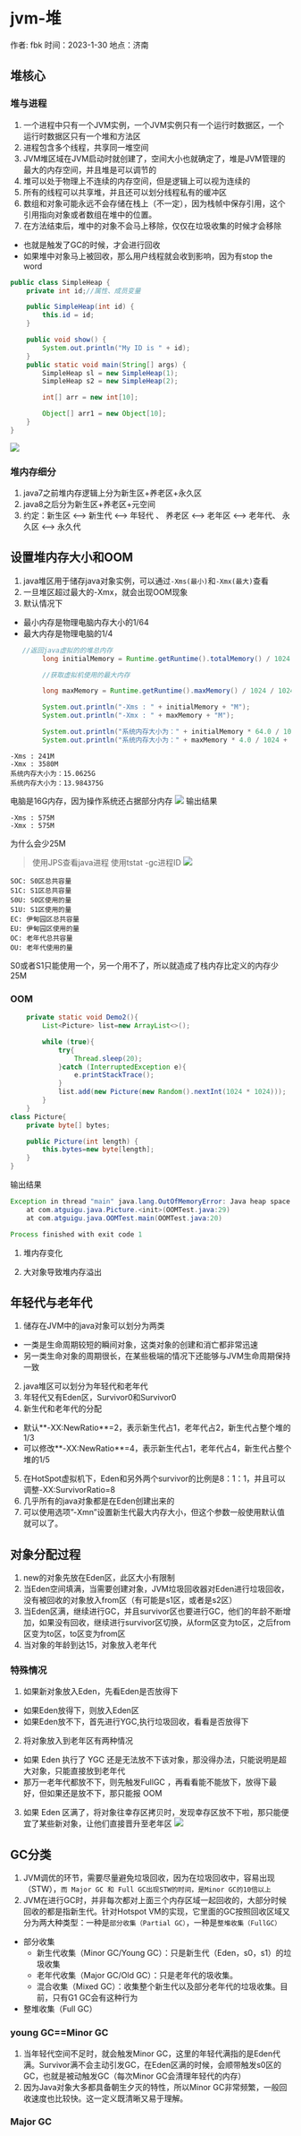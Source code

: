 # jvm-堆

作者: fbk
时间：2023-1-30
地点：济南

## 堆核心
### 堆与进程
1. 一个进程中只有一个JVM实例，一个JVM实例只有一个运行时数据区，一个运行时数据区只有一个堆和方法区
2. 进程包含多个线程，共享同一堆空间
3. JVM堆区域在JVM启动时就创建了，空间大小也就确定了，堆是JVM管理的最大的内存空间，并且堆是可以调节的
4. 堆可以处于物理上不连续的内存空间，但是逻辑上可以视为连续的
5. 所有的线程可以共享堆，并且还可以划分线程私有的缓冲区
6. 数组和对象可能永远不会存储在栈上（不一定），因为栈帧中保存引用，这个引用指向对象或者数组在堆中的位置。
7. 在方法结束后，堆中的对象不会马上移除，仅仅在垃圾收集的时候才会移除
  - 也就是触发了GC的时候，才会进行回收
  - 如果堆中对象马上被回收，那么用户线程就会收到影响，因为有stop the word
```java
public class SimpleHeap {
    private int id;//属性、成员变量

    public SimpleHeap(int id) {
        this.id = id;
    }

    public void show() {
        System.out.println("My ID is " + id);
    }
    public static void main(String[] args) {
        SimpleHeap sl = new SimpleHeap(1);
        SimpleHeap s2 = new SimpleHeap(2);

        int[] arr = new int[10];

        Object[] arr1 = new Object[10];
    }
}
```
![](../img/2023-1-30/%E5%A0%86.png)
### 堆内存细分
1. java7之前堆内存逻辑上分为新生区+养老区+永久区
2. java8之后分为新生区+养老区+元空间
3. 约定：新生区 <–> 新生代 <–> 年轻代 、 养老区 <–> 老年区 <–> 老年代、 永久区 <–> 永久代
## 设置堆内存大小和OOM
1. java堆区用于储存java对象实例，可以通过`-Xms(最小)`和`-Xmx(最大)`查看
2. 一旦堆区超过最大的-Xmx，就会出现OOM现象
3. 默认情况下
  - 最小内存是物理电脑内存大小的1/64
  - 最大内存是物理电脑的1/4
```java
   //返回java虚拟的的堆总内存
        long initialMemory = Runtime.getRuntime().totalMemory() / 1024 / 1024;

        //获取虚拟机使用的最大内存

        long maxMemory = Runtime.getRuntime().maxMemory() / 1024 / 1024;

        System.out.println("-Xms : " + initialMemory + "M");
        System.out.println("-Xmx : " + maxMemory + "M");

        System.out.println("系统内存大小为：" + initialMemory * 64.0 / 1024 + "G");
        System.out.println("系统内存大小为：" + maxMemory * 4.0 / 1024 + "G");
```
```
-Xms : 241M
-Xmx : 3580M
系统内存大小为：15.0625G
系统内存大小为：13.984375G
```
电脑是16G内存，因为操作系统还占据部分内存
![](../img/2023-1-30/%E8%AE%BE%E7%BD%AE%E5%86%85%E5%AD%98.png)
输出结果
```
-Xms : 575M
-Xmx : 575M
```
为什么会少25M
>使用JPS查看java进程
>使用tstat -gc进程ID
![](../img/2023-1-30/GC.png)
```
SOC: S0区总共容量
S1C: S1区总共容量
S0U: S0区使用的量
S1U: S1区使用的量
EC: 伊甸园区总共容量
EU: 伊甸园区使用的量
OC: 老年代总共容量
OU: 老年代使用的量
```
S0或者S1只能使用一个，另一个用不了，所以就造成了栈内存比定义的内存少25M
### OOM
```java
    private static void Demo2(){
        List<Picture> list=new ArrayList<>();

        while (true){
            try{
                Thread.sleep(20);
            }catch (InterruptedException e){
                e.printStackTrace();
            }
            list.add(new Picture(new Random().nextInt(1024 * 1024)));
        }
    }
class Picture{
    private byte[] bytes;

    public Picture(int length) {
        this.bytes=new byte[length];
    }
}
```
输出结果
```java
Exception in thread "main" java.lang.OutOfMemoryError: Java heap space
	at com.atguigu.java.Picture.<init>(OOMTest.java:29)
	at com.atguigu.java.OOMTest.main(OOMTest.java:20)

Process finished with exit code 1
```
1. 堆内存变化

2. 大对象导致堆内存溢出

## 年轻代与老年代
1. 储存在JVM中的java对象可以划分为两类
  - 一类是生命周期较短的瞬间对象，这类对象的创建和消亡都非常迅速
  - 另一类生命对象的周期很长，在某些极端的情况下还能够与JVM生命周期保持一致
2. java堆区可以划分为年轻代和老年代
3. 年轻代又有Eden区，Survivor0和Survivor0
4. 新生代和老年代的分配
  - 默认**-XX:NewRatio**=2，表示新生代占1，老年代占2，新生代占整个堆的1/3
  - 可以修改**-XX:NewRatio**=4，表示新生代占1，老年代占4，新生代占整个堆的1/5
5. 在HotSpot虚拟机下，Eden和另外两个survivor的比例是8：1：1，并且可以调整-XX:SurvivorRatio=8
6. 几乎所有的java对象都是在Eden创建出来的
7. 可以使用选项”-Xmn”设置新生代最大内存大小，但这个参数一般使用默认值就可以了。
## 对象分配过程
1. new的对象先放在Eden区，此区大小有限制
2. 当Eden空间填满，当需要创建对象，JVM垃圾回收器对Eden进行垃圾回收，没有被回收的对象放入from区（有可能是s1区，或者是s2区）
3. 当Eden区满，继续进行GC，并且survivor区也要进行GC，他们的年龄不断增加，如果没有回收，继续进行survivor区切换，从form区变为to区，之后from区变为to区，to区变为from区
4. 当对象的年龄到达15，对象放入老年代
### 特殊情况
1. 如果新对象放入Eden，先看Eden是否放得下
  - 如果Eden放得下，则放入Eden区
  - 如果Eden放不下，首先进行YGC,执行垃圾回收，看看是否放得下
2. 将对象放入到老年区有两种情况
  - 如果 Eden 执行了 YGC 还是无法放不下该对象，那没得办法，只能说明是超大对象，只能直接放到老年代
  - 那万一老年代都放不下，则先触发FullGC ，再看看能不能放下，放得下最好，但如果还是放不下，那只能报 OOM
3. 如果 Eden 区满了，将对象往幸存区拷贝时，发现幸存区放不下啦，那只能便宜了某些新对象，让他们直接晋升至老年区
![](../img/2023-1-30/GC%E8%BF%87%E7%A8%8B.png)
## GC分类
1. JVM调优的环节，需要尽量避免垃圾回收，因为在垃圾回收中，容易出现（STW），`而 Major GC 和 Full GC出现STW的时间，是Minor GC的10倍以上`
2. JVM在进行GC时，并非每次都对上面三个内存区域一起回收的，大部分时候回收的都是指新生代。针对Hotspot VM的实现，它里面的GC按照回收区域又分为两大种类型：一种是`部分收集（Partial GC）`，一种是`整堆收集（FullGC）`
- 部分收集
  - 新生代收集（Minor GC/Young GC）：只是新生代（Eden，s0，s1）的垃圾收集
  - 老年代收集（Major GC/Old GC）：只是老年代的圾收集。
  - 混合收集（Mixed GC）：收集整个新生代以及部分老年代的垃圾收集。目前，只有G1 GC会有这种行为
- 整堆收集（Full GC）
### young GC==Minor GC
1. 当年轻代空间不足时，就会触发Minor GC，这里的年轻代满指的是Eden代满。Survivor满不会主动引发GC，在Eden区满的时候，会顺带触发s0区的GC，也就是被动触发GC（每次Minor GC会清理年轻代的内存）
2. 因为Java对象大多都具备朝生夕灭的特性，所以Minor GC非常频繁，一般回收速度也比较快。这一定义既清晰又易于理解。
### Major GC

